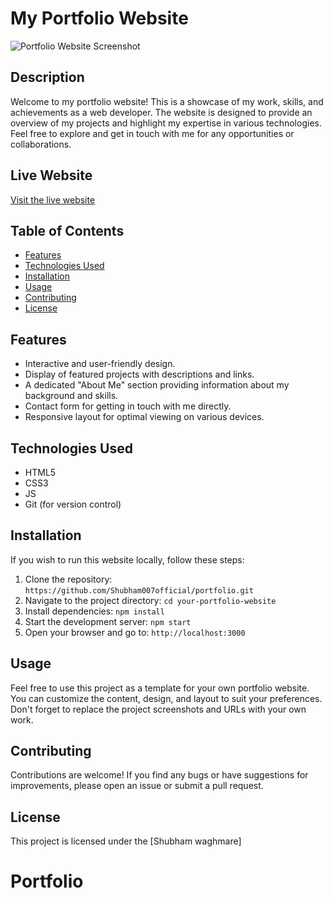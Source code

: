 # My Portfolio Website

![Portfolio Website Screenshot](portfolio-screenshot.png)

## Description

Welcome to my portfolio website! This is a showcase of my work, skills, and achievements as a web developer. The website is designed to provide an overview of my projects and highlight my expertise in various technologies. Feel free to explore and get in touch with me for any opportunities or collaborations.

## Live Website

[Visit the live website](https://www.myportfoliowebsite.com)

## Table of Contents

- [Features](#features)
- [Technologies Used](#technologies-used)
- [Installation](#installation)
- [Usage](#usage)
- [Contributing](#contributing)
- [License](#license)

## Features

- Interactive and user-friendly design.
- Display of featured projects with descriptions and links.
- A dedicated "About Me" section providing information about my background and skills.
- Contact form for getting in touch with me directly.
- Responsive layout for optimal viewing on various devices.

## Technologies Used

- HTML5
- CSS3
- JS
- Git (for version control)

## Installation

If you wish to run this website locally, follow these steps:

1. Clone the repository: `https://github.com/Shubham007official/portfolio.git`
2. Navigate to the project directory: `cd your-portfolio-website`
3. Install dependencies: `npm install`
4. Start the development server: `npm start`
5. Open your browser and go to: `http://localhost:3000`

## Usage

Feel free to use this project as a template for your own portfolio website. You can customize the content, design, and layout to suit your preferences. Don't forget to replace the project screenshots and URLs with your own work.

## Contributing

Contributions are welcome! If you find any bugs or have suggestions for improvements, please open an issue or submit a pull request.

## License

This project is licensed under the [Shubham waghmare]

# Portfolio
